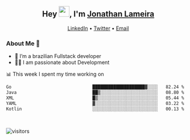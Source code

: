 <h2 align="center">Hey <img src="https://github.com/TheDudeThatCode/TheDudeThatCode/blob/master/Assets/Hi.gif" width="29">, I'm <a href="https://www.linkedin.com/in/jonathanlameira/">Jonathan Lameira</a></h2>
<p align="center">
  <a href="https://www.linkedin.com/in/jonathanlameira/">LinkedIn</a> •
  <a href="https://twitter.com/jlameira">Twitter</a> •
  <a href="mailto:jlameira@gmail.com">Email</a>
</p>

### About Me 🚀
- 🌱  I’m a brazilian Fullstack developer</br>
- 👨‍💻  I am passionate about Development</br>

<!-- ![Jonathan Lameira github stats](https://github-readme-stats.vercel.app/api?username=jlameirameli&show_icons=true&hide_border=true)&nbsp;&nbsp; -->

📊 This week I spent my time working on
<!--START_SECTION:waka-->

```txt
Go                               ████████████████████▓░░░░   82.24 %
Java                             ██▒░░░░░░░░░░░░░░░░░░░░░░   08.80 %
XML                              █▒░░░░░░░░░░░░░░░░░░░░░░░   05.44 %
YAML                             ▓░░░░░░░░░░░░░░░░░░░░░░░░   03.22 %
Kotlin                           ░░░░░░░░░░░░░░░░░░░░░░░░░   00.13 %
```

<!--END_SECTION:waka-->

<br />

![visitors](https://visitor-badge.laobi.icu/badge?page_id=jlameira.jlameira)
